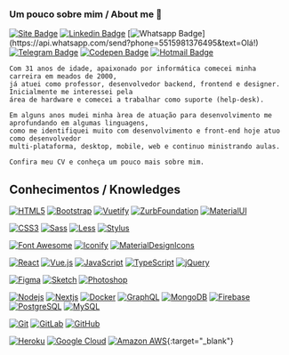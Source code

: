 ### Um pouco sobre mim / About me 👋


[![Site Badge](https://img.shields.io/badge/-Site-000000?style=flat-square&logo=react&logoColor=white&link=https://jorgebrunetto.com.br)](https://jorgebrunetto.com.br)
[![Linkedin Badge](https://img.shields.io/badge/-LinkedIn-blue?style=flat-square&logo=Linkedin&logoColor=white&link=https://www.linkedin.com/in/jorgebrunetto/)](https://www.linkedin.com/in/jorgebrunetto/)
[![Whatsapp Badge](https://img.shields.io/badge/-Whatsapp-4CA143?style=flat-square&labelColor=4CA143&logo=whatsapp&logoColor=white&link=https://api.whatsapp.com/send?phone=5515981376495&text=Olá!)](https://api.whatsapp.com/send?phone=5515981376495&text=Olá!)
[![Telegram Badge](https://img.shields.io/badge/-Telegram-1ca0f1?style=flat-square&labelColor=1ca0f1&logo=telegram&logoColor=white&link=https://t.me/jorgebrunetto)](https://t.me/jorgebrunetto)
[![Codepen Badge](https://img.shields.io/badge/-Codepen-000000?style=flat-square&logo=codepen&logoColor=white&link=https://codepen.io/jorgebrunetto)](https://codepen.io/jorgebrunetto)
[![Hotmail Badge](https://img.shields.io/badge/-Hotmail-0078D4?style=flat-square&logo=microsoft-outlook&logoColor=white&link=mailto:jorgebrunetto@hotmail.com)](mailto:jorgebrunettot@hotmail.com)

    Com 31 anos de idade, apaixonado por informática comecei minha carreira em meados de 2000,
    já atuei como professor, desenvolvedor backend, frontend e designer. Inicialmente me interessei pela
    área de hardware e comecei a trabalhar como suporte (help-desk).

    Em alguns anos mudei minha àrea de atuação para desenvolvimento me aprofundando em algumas linguagens,
    como me identifiquei muito com desenvolvimento e front-end hoje atuo como desenvolvedor
    multi-plataforma, desktop, mobile, web e continuo ministrando aulas.

    Confira meu CV e conheça um pouco mais sobre mim.

## Conhecimentos / Knowledges

[![HTML5](https://img.shields.io/badge/-HTML5-000?style=flat-square&logo=html5&logoColor=white&link=https://github.com/jorgebrunetto/)](https://github.com/jorgebrunetto/)
[![Bootstrap](https://img.shields.io/badge/-Bootstrap-000?style=flat-square&logo=bootstrap&link=https://github.com/jorgebrunetto/)](https://github.com/jorgebrunetto/)
[![Vuetify](https://img.shields.io/badge/-Vuetify-000?style=flat-square&logo=vuetify&link=https://github.com/jorgebrunetto/)](https://github.com/jorgebrunetto/)
[![ZurbFoundation](https://img.shields.io/badge/-Zurb%20Foundation-000?style=flat-square&logo=favro&link=https://github.com/jorgebrunetto/)](https://github.com/jorgebrunetto/)
[![MaterialUI](https://img.shields.io/badge/-MaterialUI-000?style=flat-square&logo=material-ui&link=https://github.com/jorgebrunetto/)](https://github.com/jorgebrunetto/)

[![CSS3](https://img.shields.io/badge/-CSS3-000?style=flat-square&logo=css3&link=https://github.com/jorgebrunetto/)](https://github.com/jorgebrunetto/)
[![Sass](https://img.shields.io/badge/-Sass-000?style=flat-square&logo=sass&link=https://github.com/jorgebrunetto/)](https://github.com/jorgebrunetto/)
[![Less](https://img.shields.io/badge/-Less-000?style=flat-square&logo=sass&link=https://github.com/jorgebrunetto/)](https://github.com/jorgebrunetto/)
[![Stylus](https://img.shields.io/badge/-Stylus-000?style=flat-square&logo=stylus&link=https://github.com/jorgebrunetto/)](https://github.com/jorgebrunetto/)

[![Font Awesome](https://img.shields.io/badge/-Font%20Awesome-000?style=flat-square&logo=font-awesome&link=https://github.com/jorgebrunetto/)](https://github.com/jorgebrunetto/)
[![Iconify](https://img.shields.io/badge/-Iconify-000?style=flat-square&logo=iconify&link=https://github.com/jorgebrunetto/)](https://github.com/jorgebrunetto/)
[![MaterialDesignIcons](https://img.shields.io/badge/-Material%20Design%20Icons-000?style=flat-square&logo=material-design-icons&link=https://github.com/jorgebrunetto/)](https://github.com/jorgebrunetto/)

[![React](https://img.shields.io/badge/-React-000?style=flat-square&logo=react&link=https://github.com/jorgebrunetto/)](https://github.com/jorgebrunetto/)
[![Vue.js](https://img.shields.io/badge/-Vuejs-000?style=flat-square&logo=vue.js&link=https://github.com/jorgebrunetto/)](https://github.com/jorgebrunetto/)
[![JavaScript](https://img.shields.io/badge/-JavaScript-000?style=flat-square&logo=javascript&link=https://github.com/jorgebrunetto/)](https://github.com/jorgebrunetto/)
[![TypeScript](https://img.shields.io/badge/-TypeScript-000?style=flat-square&logo=typescript&link=https://github.com/jorgebrunetto/)](https://github.com/jorgebrunetto/)
[![jQuery](https://img.shields.io/badge/-jQuery-000?style=flat-square&logo=jquery&link=https://github.com/jorgebrunetto/)](https://github.com/jorgebrunetto/)

[![Figma](https://img.shields.io/badge/-Figma-000?style=flat-square&logo=figma&link=https://github.com/jorgebrunetto/)](https://github.com/jorgebrunetto/)
[![Sketch](https://img.shields.io/badge/-Sketch-000?style=flat-square&logo=sketch&link=https://github.com/jorgebrunetto/)](https://github.com/jorgebrunetto/)
[![Photoshop](https://img.shields.io/badge/-Photoshop-000?style=flat-square&logo=adobe-photoshop&link=https://github.com/jorgebrunetto/)](https://github.com/jorgebrunetto/)


[![Nodejs](https://img.shields.io/badge/-Nodejs-000?style=flat-square&logo=Node.js&link=https://github.com/jorgebrunetto/)](https://github.com/jorgebrunetto/)
[![Nextjs](https://img.shields.io/badge/-Nextjs-000?style=flat-square&logo=Next.js&link=https://github.com/jorgebrunetto/)](https://github.com/jorgebrunetto/)
[![Docker](https://img.shields.io/badge/-Docker-000?style=flat-square&logo=docker&link=https://github.com/jorgebrunetto/)](https://github.com/jorgebrunetto/)
[![GraphQL](https://img.shields.io/badge/-GraphQL-000?style=flat-square&logo=graphql&link=https://github.com/jorgebrunetto/)](https://github.com/jorgebrunetto/)
[![MongoDB](https://img.shields.io/badge/-MongoDB-000?style=flat-square&logo=mongodb&link=https://github.com/jorgebrunetto/)](https://github.com/jorgebrunetto/)
[![Firebase](https://img.shields.io/badge/-Firebase-000?style=flat-square&logo=firebase&link=https://github.com/jorgebrunetto/)](https://github.com/jorgebrunetto/)
[![PostgreSQL](https://img.shields.io/badge/-PostgreSQL-000?style=flat-square&logo=postgresql&link=https://github.com/jorgebrunetto/)](https://github.com/jorgebrunetto/)
[![MySQL](https://img.shields.io/badge/-MySQL-000?style=flat-square&logo=mysql&link=https://github.com/jorgebrunetto/)](https://github.com/jorgebrunetto/)

[![Git](https://img.shields.io/badge/-Git-000?style=flat-square&logo=git&link=https://github.com/jorgebrunetto/)](https://github.com/jorgebrunetto/)
[![GitLab](https://img.shields.io/badge/-GitLab-000?style=flat-square&logo=gitlab&link=https://github.com/jorgebrunetto/)](https://github.com/jorgebrunetto/)
[![GitHub](https://img.shields.io/badge/-GitHub-000?style=flat-square&logo=github&link=https://github.com/jorgebrunetto/)](https://github.com/jorgebrunetto/)

[![Heroku](https://img.shields.io/badge/-Heroku-000?style=flat-square&logo=heroku&link=https://github.com/jorgebrunetto/)](https://github.com/jorgebrunetto/)
[![Google Cloud](https://img.shields.io/badge/Google%20Cloud-000?style=flat-square&logo=google-cloud&link=https://github.com/jorgebrunetto/)](https://github.com/jorgebrunetto/)
[![Amazon AWS](https://img.shields.io/badge/Amazon%20AWS-000?style=flat-square&logo=amazon-aws&link=https://github.com/jorgebrunetto/)](https://github.com/jorgebrunetto/){:target="_blank"}
